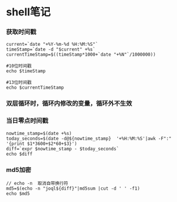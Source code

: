 # shell笔记


### 获取时间戳
```
current=`date "+%Y-%m-%d %H:%M:%S"`
timeStamp=`date -d "$current" +%s`
currentTimeStamp=$((timeStamp*1000+`date "+%N"`/1000000))

#10位时间戳
echo $timeStamp

#13位时间戳
echo $currentTimeStamp

```

### 双层循环时，循环内修改的变量，循环外不生效

### 当日零点时间戳
```
nowtime_stamp=$(date +%s)
today_seconds=$(date -d@${nowtime_stamp}  '+%H:%M:%S'|awk -F":" '{print $1*3600+$2*60+$3}')
diff=`expr $nowtime_stamp - $today_seconds`
echo $diff
```

### md5加密
```
// echo -n  取消自带换行符
md5=$(echo -n "joql${diff}"|md5sum |cut -d ' ' -f1)
echo $md5
```